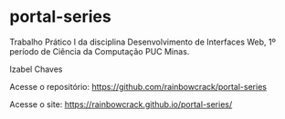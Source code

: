 # portal-series

Trabalho Prático I da disciplina Desenvolvimento de Interfaces Web, 1º período de Ciência da Computação PUC Minas.

Izabel Chaves

Acesse o repositório: https://github.com/rainbowcrack/portal-series

Acesse o site: 
https://rainbowcrack.github.io/portal-series/